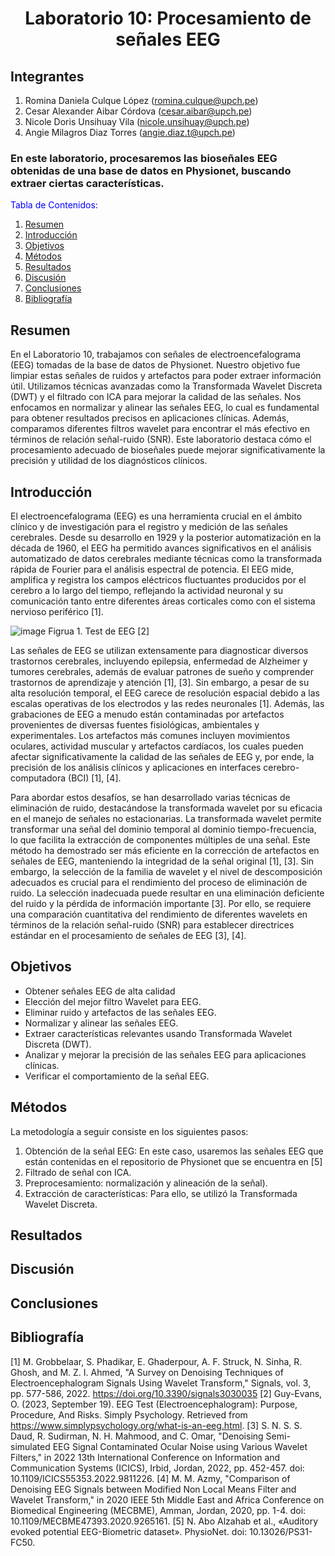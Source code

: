 <div align="center">
<h1>Laboratorio 10: Procesamiento de señales EEG </h1>
</div>

## Integrantes
1. Romina Daniela Culque López (romina.culque@upch.pe)
2. Cesar Alexander Aibar Córdova (cesar.aibar@upch.pe)
3. Nicole Doris Unsihuay Vila (nicole.unsihuay@upch.pe)
4. Angie Milagros Diaz Torres (angie.diaz.t@upch.pe)

### En este laboratorio, procesaremos las bioseñales EEG obtenidas de una base de datos en Physionet, buscando extraer ciertas características.

</div>
<span style="color:blue">Tabla de Contenidos:</span>

1. [Resumen](#resumen)
2. [Introducción](#introducción)
3. [Objetivos](#objetivos)
4. [Métodos](#métodos)
5. [Resultados](#resultados)
6. [Discusión](#discusion)
7. [Conclusiones](#conclusiones)
8. [Bibliografía](#bibliografia)

## Resumen
En el Laboratorio 10, trabajamos con señales de electroencefalograma (EEG) tomadas de la base de datos de Physionet. Nuestro objetivo fue limpiar estas señales de ruidos y artefactos para poder extraer información útil. Utilizamos técnicas avanzadas como la Transformada Wavelet Discreta (DWT) y el filtrado con ICA para mejorar la calidad de las señales. Nos enfocamos en normalizar y alinear las señales EEG, lo cual es fundamental para obtener resultados precisos en aplicaciones clínicas. Además, comparamos diferentes filtros wavelet para encontrar el más efectivo en términos de relación señal-ruido (SNR). Este laboratorio destaca cómo el procesamiento adecuado de bioseñales puede mejorar significativamente la precisión y utilidad de los diagnósticos clínicos.

## Introducción
El electroencefalograma (EEG) es una herramienta crucial en el ámbito clínico y de investigación para el registro y medición de las señales cerebrales. Desde su desarrollo en 1929 y la posterior automatización en la década de 1960, el EEG ha permitido avances significativos en el análisis automatizado de datos cerebrales mediante técnicas como la transformada rápida de Fourier para el análisis espectral de potencia. El EEG mide, amplifica y registra los campos eléctricos fluctuantes producidos por el cerebro a lo largo del tiempo, reflejando la actividad neuronal y su comunicación tanto entre diferentes áreas corticales como con el sistema nervioso periférico [1].

![image](https://github.com/angiet04/Intro_se-ales06/assets/164528885/888c3692-dfed-403d-a705-bc5b781f5209)
Figrua 1. Test de EEG [2]

Las señales de EEG se utilizan extensamente para diagnosticar diversos trastornos cerebrales, incluyendo epilepsia, enfermedad de Alzheimer y tumores cerebrales, además de evaluar patrones de sueño y comprender trastornos de aprendizaje y atención [1], [3]. Sin embargo, a pesar de su alta resolución temporal, el EEG carece de resolución espacial debido a las escalas operativas de los electrodos y las redes neuronales [1]. Además, las grabaciones de EEG a menudo están contaminadas por artefactos provenientes de diversas fuentes fisiológicas, ambientales y experimentales. Los artefactos más comunes incluyen movimientos oculares, actividad muscular y artefactos cardíacos, los cuales pueden afectar significativamente la calidad de las señales de EEG y, por ende, la precisión de los análisis clínicos y aplicaciones en interfaces cerebro-computadora (BCI) [1], [4].


Para abordar estos desafíos, se han desarrollado varias técnicas de eliminación de ruido, destacándose la transformada wavelet por su eficacia en el manejo de señales no estacionarias. La transformada wavelet permite transformar una señal del dominio temporal al dominio tiempo-frecuencia, lo que facilita la extracción de componentes múltiples de una señal. Este método ha demostrado ser más eficiente en la corrección de artefactos en señales de EEG, manteniendo la integridad de la señal original [1], [3]. Sin embargo, la selección de la familia de wavelet y el nivel de descomposición adecuados es crucial para el rendimiento del proceso de eliminación de ruido. La selección inadecuada puede resultar en una eliminación deficiente del ruido y la pérdida de información importante [3]. Por ello, se requiere una comparación cuantitativa del rendimiento de diferentes wavelets en términos de la relación señal-ruido (SNR) para establecer directrices estándar en el procesamiento de señales de EEG [3], [4].

## Objetivos
- Obtener señales EEG de alta calidad
- Elección del mejor filtro Wavelet para EEG.
- Eliminar ruido y artefactos de las señales EEG.
- Normalizar y alinear las señales EEG.
- Extraer características relevantes usando Transformada Wavelet Discreta (DWT).
- Analizar y mejorar la precisión de las señales EEG para aplicaciones clínicas.
- Verificar el comportamiento de la señal EEG.

## Métodos
La metodología a seguir consiste en los siguientes pasos:
1. Obtención de la señal EEG: En este caso, usaremos las señales EEG que están contenidas en el repositorio de Physionet que se encuentra en [5]
2. Filtrado de señal con ICA.
3. Preprocesamiento: normalización y alineación de la señal).
4. Extracción de características: Para ello, se utilizó la Transformada Wavelet Discreta.

## Resultados

## Discusión   

## Conclusiones

## Bibliografía
[1] M. Grobbelaar, S. Phadikar, E. Ghaderpour, A. F. Struck, N. Sinha, R. Ghosh, and M. Z. I. Ahmed, "A Survey on Denoising Techniques of Electroencephalogram Signals Using Wavelet Transform," Signals, vol. 3, pp. 577-586, 2022. https://doi.org/10.3390/signals3030035
[2] Guy-Evans, O. (2023, September 19). EEG Test (Electroencephalogram): Purpose, Procedure, And Risks. Simply Psychology. Retrieved from https://www.simplypsychology.org/what-is-an-eeg.html.
[3] S. N. S. S. Daud, R. Sudirman, N. H. Mahmood, and C. Omar, "Denoising Semi-simulated EEG Signal Contaminated Ocular Noise using Various Wavelet Filters," in 2022 13th International Conference on Information and Communication Systems (ICICS), Irbid, Jordan, 2022, pp. 452-457. doi: 10.1109/ICICS55353.2022.9811226.
[4] M. M. Azmy, "Comparison of Denoising EEG Signals between Modified Non Local Means Filter and Wavelet Transform," in 2020 IEEE 5th Middle East and Africa Conference on Biomedical Engineering (MECBME), Amman, Jordan, 2020, pp. 1-4. doi: 10.1109/MECBME47393.2020.9265161.
[5] N. Abo Alzahab et al., «Auditory evoked potential EEG-Biometric dataset». PhysioNet. doi: 10.13026/PS31-FC50.
